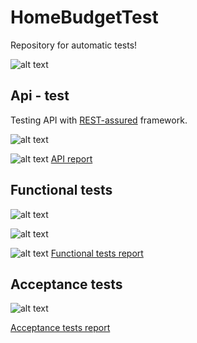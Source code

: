 # HomeBudgetTest
Repository for automatic tests!

![alt text](https://wiki.jenkins-ci.org/download/attachments/327683/JENKINS?version=1&modificationDate=1302750804000 "Jenkins")
## Api - test
Testing API with [REST-assured](https://github.com/jayway/rest-assured) framework.

![alt text](https://github.com/jayway/rest-assured/blob/master/rest-assured-logo-green.png "REST-assured")

![alt text](http://allure.qatools.ru/img/allure-logo.png "Allure report") [API report](http://52.19.25.73/ci/job/home-budget-api-test/Allure_Report/)

## Functional tests

![alt text](http://www.seleniumhq.org/images/selenium-logo.png "Selenium")

![alt text](https://docs.saucelabs.com/images/sauce-labs.bbed5298.png "sauce-labs")


![alt text](http://allure.qatools.ru/img/allure-logo.png "Allure report") [Functional tests report](http://52.19.25.73/ci/job/homebudget-functional-test/Allure_Report/)


## Acceptance tests

![alt text](http://www.thucydides.info/img/serenity-logo.jpg "Serenity BDD")

[Acceptance tests report](http://52.19.25.73/ci/job/home-budget-acceptance-test/Serenity_Report/)

